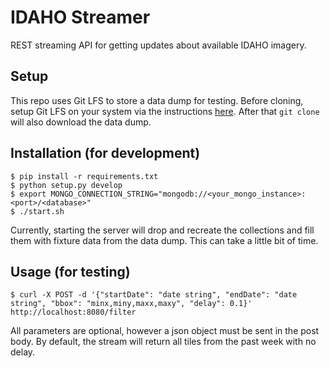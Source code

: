 # IDAHO Streamer

REST streaming API for getting updates about available IDAHO imagery.

## Setup

This repo uses Git LFS to store a data dump for testing.  Before cloning, setup Git LFS on your system via the instructions [here](https://git-lfs.github.com/).  After that `git clone` will also download the data dump.

## Installation (for development)

```
$ pip install -r requirements.txt
$ python setup.py develop
$ export MONGO_CONNECTION_STRING="mongodb://<your_mongo_instance>:<port>/<database>"
$ ./start.sh
```

Currently, starting the server will drop and recreate the collections and fill them with fixture data from the data dump.  This can take a little bit of time.

## Usage (for testing)

```
$ curl -X POST -d '{"startDate": "date string", "endDate": "date string", "bbox": "minx,miny,maxx,maxy", "delay": 0.1}' http://localhost:8080/filter
```

All parameters are optional, however a json object must be sent in the post body.  By default, the stream will return all tiles from the past week with no delay.
